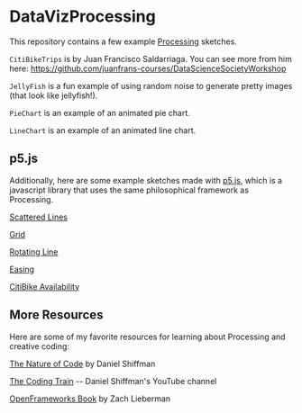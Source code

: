 # DataVizProcessing

This repository contains a few example [Processing](https://processing.org/) sketches.

`CitiBikeTrips` is by Juan Francisco Saldarriaga. You can see more from him here: https://github.com/juanfrans-courses/DataScienceSocietyWorkshop

`JellyFish` is a fun example of using random noise to generate pretty images (that look like jellyfish!).

`PieChart` is an example of an animated pie chart.

`LineChart` is an example of an animated line chart.



## p5.js

Additionally, here are some example sketches made with [p5.js](https://p5js.org/), which is a javascript library that uses the same philosophical framework as Processing.

[Scattered Lines](https://editor.p5js.org/willgeary/sketches/ByQUyhDnX)

[Grid](https://editor.p5js.org/willgeary/sketches/rJhshoD2Q)

[Rotating Line](https://editor.p5js.org/willgeary/sketches/SkNRuiw27)

[Easing](https://editor.p5js.org/willgeary/sketches/rJAFd8ciz)

[CitiBike Availability](https://editor.p5js.org/willgeary/sketches/r10NB3DhQ)


## More Resources

Here are some of my favorite resources for learning about Processing and creative coding:

[The Nature of Code](https://natureofcode.com/) by Daniel Shiffman

[The Coding Train](https://www.youtube.com/channel/UCvjgXvBlbQiydffZU7m1_aw) -- Daniel Shiffman's YouTube channel

[OpenFrameworks Book](https://openframeworks.cc/ofBook/chapters/foreword.html) by Zach Lieberman
